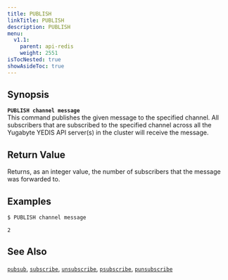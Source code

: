 ```yaml
---
title: PUBLISH
linkTitle: PUBLISH
description: PUBLISH
menu:
  v1.1:
    parent: api-redis
    weight: 2551
isTocNested: true
showAsideToc: true
---
```


## Synopsis
<b>`PUBLISH channel message`</b><br>
This command publishes the given message to the specified channel. All subscribers that are subscribed to the specified channel
across all the Yugabyte YEDIS API server(s) in the cluster will receive the message.


## Return Value
Returns, as an integer value, the number of subscribers that the message was forwarded to.

## Examples

```sh
$ PUBLISH channel message
```

```
2
```

## See Also
[`pubsub`](../pubsub/), 
[`subscribe`](../subscribe/), 
[`unsubscribe`](../unsubscribe/), 
[`psubscribe`](../psubscribe/), 
[`punsubscribe`](../punsubscribe/)
